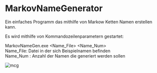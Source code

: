 # MarkovNameGenerator

Ein einfaches Programm das mithilfe von Markow Ketten Namen erstellen kann.

Es wird mithilfe von Kommandozeilenparametern gestartet:

MarkovNameGen.exe <Name_File> <Name_Num>  
Name_File: Datei in der sich Beispielnamen befinden  
Name_Num : Anzahl der Namen die generiert werden sollen

![mcg](https://user-images.githubusercontent.com/21142935/30771338-b038ab9c-a045-11e7-8f48-3940a733666f.PNG)
